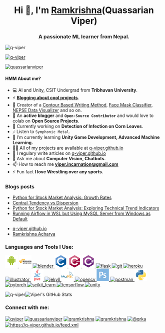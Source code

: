 <h1 align="center">Hi 👋, I'm <a href = "https://acharyaramkrishna.com.np">Ramkrishna</a>(Quassarian Viper)</h1>
<h3 align="center">A passionate ML learner from Nepal.</h3>

<p align="left"> <img src="https://komarev.com/ghpvc/?username=q-viper&label=Profile%20views&color=0e75b6&style=flat" alt="q-viper" /> </p>

<p align="left"> <a href="https://github.com/ryo-ma/github-profile-trophy"><img src="https://github-profile-trophy.vercel.app/?username=q-viper" alt="q-viper" /></a> </p>

<p align="left"> <a href="https://twitter.com/quassarianviper" target="blank"><img src="https://img.shields.io/twitter/follow/quassarianviper?logo=twitter&style=for-the-badge" alt="quassarianviper" /></a> </p>

#### HMM About me?

- 💻 AI and Unity, CSIT Undergrad from **Tribhuvan University**.
- ⚡️ [**Blogging about cool projects**](https://q-viper.github.io/).
- 🤖 Creator of a [Contour Based Writing Method](https://q-viper.github.io/2020/08/28/gesture-based-visually-writing-system-web-app/), [Face Mask Classifier](https://github.com/q-viper/Face-Mask-Classification-With-Streamlit), [NEPSE Data Visualizer](https://q-viper.github.io/2020/11/21/deploying-nepse-data-visualizer-on-heroku/) and so on.
- 🥇 An **active blogger** and **`Open-Source Contributor`** and would love to colab on **Open Source Projects**.
- 🔭 Currently working on **Detection of Infection on Corn Leaves**.
- 🎶 Listen to `Symphonic Metal`. 
- 🌱 I’m currently learning **Unity Game Development, Advanced Machine Learning.**
- 👨‍💻 All of my projects are available at [q-viper.github.io](https://q-viper.github.io/portfolio_new/#projects)
- 📝 I regulary write articles on [q-viper.github.io](https://q-viper.github.io/)
- 💬 Ask me about **Computer Vision, Chatbots.**
- 📫 How to reach me **[viper.incarnation@gmail.com](viper.incarnation@gmail.com)**
- ⚡ Fun fact **I love Wrestling over any sports.**

### Blogs posts
<!-- BLOG-POST-LIST:START -->
- [Python for Stock Market Analysis: Growth Rates](https://q-viper.github.io/2022/04/03/python-for-stock-market-analysis-growth-rates/)
- [Central Tendency vs Dispersion](https://q-viper.github.io/2022/03/27/central-tendency-vs-dispersion/)
- [Python for Stock Market Analysis: Exploring Technical Trend Indicators](https://q-viper.github.io/2022/03/20/python-for-stock-market-analysis-technical-indicators/)
- [Running Airflow in WSL but Using MySQL Server from Windows as Default](https://q-viper.github.io/2022/03/13/airflow-in-wsl-but-using-mysql-from-windows-as-default-from/)
<!-- BLOG-POST-LIST:END -->

* [q-viper.github.io](https://q-viper.github.io/posts/)
* [Ramkrishna Acharya](https://acharyaramkrishna.com.np/blogs/)


<h3 align="left">Languages and Tools I Use:</h3>
<p align="left"> <a href="https://developer.android.com" target="_blank"> <img src="https://github.com/devicons/devicon/blob/master/icons/android/android-original-wordmark.svg" alt="android" width="40" height="40"/> </a> <a href="https://aws.amazon.com" target="_blank"> <img src="https://github.com/devicons/devicon/blob/master/icons/amazonwebservices/amazonwebservices-original-wordmark.svg" alt="aws" width="40" height="40"/> </a> <a href="https://www.blender.org/" target="_blank"> <img src="https://download.blender.org/branding/community/blender_community_badge_white.svg" alt="blender" width="40" height="40"/> </a> <a href="https://www.cprogramming.com/" target="_blank"> <img src="https://github.com/devicons/devicon/blob/master/icons/c/c-original.svg" alt="c" width="40" height="40"/> </a> <a href="https://www.w3schools.com/cpp/" target="_blank"> <img src="https://github.com/devicons/devicon/blob/master/icons/cplusplus/cplusplus-original.svg" alt="cplusplus" width="40" height="40"/> </a> <a href="https://www.w3schools.com/cs/" target="_blank"> <img src="https://github.com/devicons/devicon/blob/master/icons/csharp/csharp-original.svg" alt="csharp" width="40" height="40"/> </a> <a href="https://flask.palletsprojects.com/" target="_blank"> <img src="https://www.vectorlogo.zone/logos/pocoo_flask/pocoo_flask-icon.svg" alt="flask" width="40" height="40"/> </a> <a href="https://git-scm.com/" target="_blank"> <img src="https://www.vectorlogo.zone/logos/git-scm/git-scm-icon.svg" alt="git" width="40" height="40"/> </a> <a href="https://heroku.com" target="_blank"> <img src="https://www.vectorlogo.zone/logos/heroku/heroku-icon.svg" alt="heroku" width="40" height="40"/> </a> <a href="https://www.adobe.com/in/products/illustrator.html" target="_blank"> <img src="https://www.vectorlogo.zone/logos/adobe_illustrator/adobe_illustrator-icon.svg" alt="illustrator" width="40" height="40"/> </a> <a href="https://www.java.com" target="_blank"> <img src="https://github.com/devicons/devicon/blob/master/icons/java/java-original-wordmark.svg" alt="java" width="40" height="40"/> </a> <a href="https://jekyllrb.com/" target="_blank"> <img src="https://www.vectorlogo.zone/logos/jekyllrb/jekyllrb-icon.svg" alt="jekyll" width="40" height="40"/> </a> <a href="https://www.mysql.com/" target="_blank"> <img src="https://github.com/devicons/devicon/blob/master/icons/mysql/mysql-original-wordmark.svg" alt="mysql" width="40" height="40"/> </a> <a href="https://opencv.org/" target="_blank"> <img src="https://www.vectorlogo.zone/logos/opencv/opencv-icon.svg" alt="opencv" width="40" height="40"/> </a> <a href="https://www.photoshop.com/en" target="_blank"> <img src="https://github.com/devicons/devicon/blob/master/icons/photoshop/photoshop-plain.svg" alt="photoshop" width="40" height="40"/> </a> <a href="https://postman.com" target="_blank"> <img src="https://www.vectorlogo.zone/logos/getpostman/getpostman-icon.svg" alt="postman" width="40" height="40"/> </a> <a href="https://www.python.org" target="_blank"> <img src="https://github.com/devicons/devicon/blob/master/icons/python/python-original.svg" alt="python" width="40" height="40"/> </a> <a href="https://pytorch.org/" target="_blank"> <img src="https://www.vectorlogo.zone/logos/pytorch/pytorch-icon.svg" alt="pytorch" width="40" height="40"/> </a> <a href="https://scikit-learn.org/" target="_blank"> <img src="https://upload.wikimedia.org/wikipedia/commons/0/05/Scikit_learn_logo_small.svg" alt="scikit_learn" width="40" height="40"/> </a> <a href="https://www.tensorflow.org" target="_blank"> <img src="https://www.vectorlogo.zone/logos/tensorflow/tensorflow-icon.svg" alt="tensorflow" width="40" height="40"/> </a> <a href="https://unity.com/" target="_blank"> <img src="https://www.vectorlogo.zone/logos/unity3d/unity3d-icon.svg" alt="unity" width="40" height="40"/> </a> </p>

<p><img align="left" src="https://github-readme-stats.vercel.app/api/top-langs/?username=q-viper&layout=compact" alt="q-viper" /></p>


![Viper's GitHub Stats](https://github-readme-stats.vercel.app/api?username=q-viper&show_icons=true&theme=radical)

<h3 align="left">Connect with me:</h3>
<p align="left">
<a href="https://dev.to/qviper" target="blank"><img align="center" src="https://cdn.jsdelivr.net/npm/simple-icons@3.0.1/icons/dev-dot-to.svg" alt="qviper" height="30" width="40" /></a>
<a href="https://twitter.com/quassarianviper" target="blank"><img align="center" src="https://cdn.jsdelivr.net/npm/simple-icons@3.0.1/icons/twitter.svg" alt="quassarianviper" height="30" width="40" /></a>
<a href="https://linkedin.com/in/qramkrishna" target="blank"><img align="center" src="https://cdn.jsdelivr.net/npm/simple-icons@3.0.1/icons/linkedin.svg" alt="qramkrishna" height="30" width="40" /></a>
<a href="https://kaggle.com/qramkrishna" target="blank"><img align="center" src="https://cdn.jsdelivr.net/npm/simple-icons@3.0.1/icons/kaggle.svg" alt="qramkrishna" height="30" width="40" /></a>
<a href="https://medium.com/@qrka" target="blank"><img align="center" src="https://cdn.jsdelivr.net/npm/simple-icons@3.0.1/icons/medium.svg" alt="@qrka" height="30" width="40" /></a>
<a href="https://q-viper.github.io/feed.xml" target="blank"><img align="center" src="https://cdn.jsdelivr.net/npm/simple-icons@3.0.1/icons/rss.svg" alt="https://q-viper.github.io/feed.xml" height="30" width="40" /></a>
</p>
